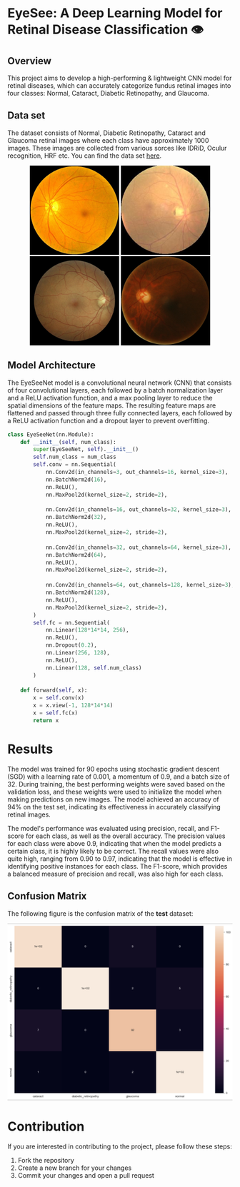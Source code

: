 # EyeSee: A Deep Learning Model for Retinal Disease Classification 👁️

## Overview
This project aims to develop a high-performing \& lightweight CNN model for retinal diseases, which can accurately categorize fundus retinal images into four classes: Normal, Cataract, Diabetic Retinopathy, and Glaucoma.
## Data set
The dataset consists of Normal, Diabetic Retinopathy, Cataract and Glaucoma retinal images where each class have approximately 1000 images. These images are collected from various sorces like IDRiD, Oculur recognition, HRF etc. You can find the data set [here](https://www.kaggle.com/datasets/gunavenkatdoddi/eye-diseases-classification).
<p class="row" float="left" align="middle">
  <img src="/images/normal.jpg" width="200" title="Normal"/>
  <img src="/images/cataract.jpg" width="200" title="Cataract"/> 
  <img src="/images/dr.jpeg" width="200" title="Diabetic Retinopathy"/>
  <img src="/images/glaucoma.jpg" width="200" title="Glaucoma"/>
</p>

## Model Architecture
The EyeSeeNet model is a convolutional neural network (CNN) that consists of four convolutional layers, each followed by a batch normalization layer and a ReLU activation function, and a max pooling layer to reduce the spatial dimensions of the feature maps. The resulting feature maps are flattened and passed through three fully connected layers, each followed by a ReLU activation function and a dropout layer to prevent overfitting.
```python
class EyeSeeNet(nn.Module):
    def __init__(self, num_class):
        super(EyeSeeNet, self).__init__()
        self.num_class = num_class
        self.conv = nn.Sequential(
            nn.Conv2d(in_channels=3, out_channels=16, kernel_size=3),
            nn.BatchNorm2d(16),
            nn.ReLU(),
            nn.MaxPool2d(kernel_size=2, stride=2),
            
            nn.Conv2d(in_channels=16, out_channels=32, kernel_size=3),
            nn.BatchNorm2d(32),
            nn.ReLU(),
            nn.MaxPool2d(kernel_size=2, stride=2),

            nn.Conv2d(in_channels=32, out_channels=64, kernel_size=3),
            nn.BatchNorm2d(64),
            nn.ReLU(),
            nn.MaxPool2d(kernel_size=2, stride=2),

            nn.Conv2d(in_channels=64, out_channels=128, kernel_size=3),
            nn.BatchNorm2d(128),
            nn.ReLU(),
            nn.MaxPool2d(kernel_size=2, stride=2),
        )
        self.fc = nn.Sequential(
            nn.Linear(128*14*14, 256),
            nn.ReLU(),
            nn.Dropout(0.2),
            nn.Linear(256, 128),
            nn.ReLU(),
            nn.Linear(128, self.num_class)
        )

    def forward(self, x):
        x = self.conv(x)
        x = x.view(-1, 128*14*14)
        x = self.fc(x)
        return x
```

# Results
The model was trained for 90 epochs using stochastic gradient descent (SGD) with a learning rate of 0.001, a momentum of 0.9, and a batch size of 32. During training, the best performing weights were saved based on the validation loss, and these weights were used to initialize the model when making predictions on new images. The model achieved an accuracy of 94% on the test set, indicating its effectiveness in accurately classifying retinal images.


The model's performance was evaluated using precision, recall, and F1-score for each class, as well as the overall accuracy. The precision values for each class were above 0.9, indicating that when the model predicts a certain class, it is highly likely to be correct. The recall values were also quite high, ranging from 0.90 to 0.97, indicating that the model is effective in identifying positive instances for each class. The F1-score, which provides a balanced measure of precision and recall, was also high for each class.
## Confusion Matrix
The following figure is the confusion matrix of the **test** dataset:
<p class="row" float="left" align="middle">
  <img src="/images/confusion_matrix.png" title="confusion matrix"/>
</p>

# Contribution
If you are interested in contributing to the project, please follow these steps:
1. Fork the repository
2. Create a new branch for your changes
3. Commit your changes and open a pull request
